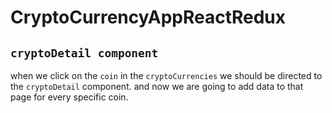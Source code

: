 # CryptoCurrencyAppReactRedux

## `cryptoDetail component`

when we click on the `coin` in the `cryptoCurrencies` we should be directed to the `cryptoDetail` component. and now we are going to add data to that page for every specific coin.







